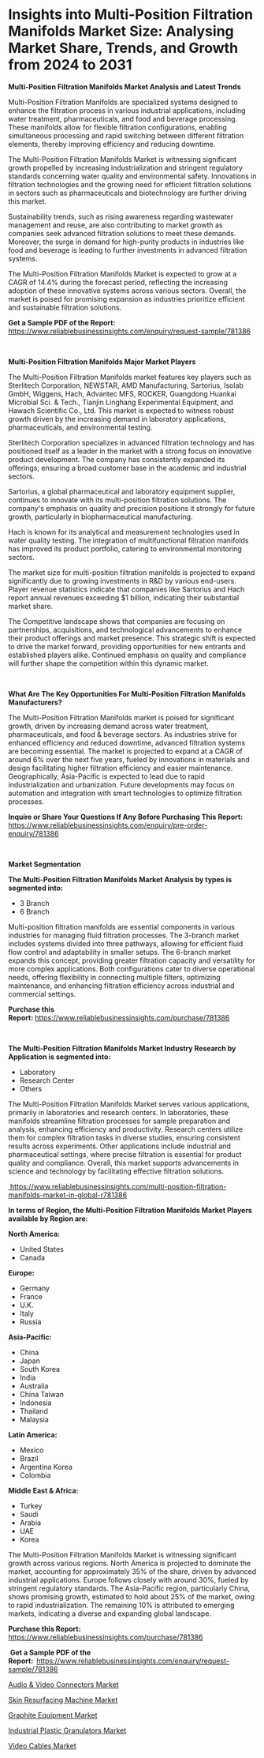 <p><h1>Insights into Multi-Position Filtration Manifolds Market Size: Analysing Market Share, Trends, and Growth from 2024 to 2031</h1></p><p><strong>Multi-Position Filtration Manifolds Market Analysis and Latest Trends</strong></p>
<p><p>Multi-Position Filtration Manifolds are specialized systems designed to enhance the filtration process in various industrial applications, including water treatment, pharmaceuticals, and food and beverage processing. These manifolds allow for flexible filtration configurations, enabling simultaneous processing and rapid switching between different filtration elements, thereby improving efficiency and reducing downtime.</p><p>The Multi-Position Filtration Manifolds Market is witnessing significant growth propelled by increasing industrialization and stringent regulatory standards concerning water quality and environmental safety. Innovations in filtration technologies and the growing need for efficient filtration solutions in sectors such as pharmaceuticals and biotechnology are further driving this market. </p><p>Sustainability trends, such as rising awareness regarding wastewater management and reuse, are also contributing to market growth as companies seek advanced filtration solutions to meet these demands. Moreover, the surge in demand for high-purity products in industries like food and beverage is leading to further investments in advanced filtration systems.</p><p>The Multi-Position Filtration Manifolds Market is expected to grow at a CAGR of 14.4% during the forecast period, reflecting the increasing adoption of these innovative systems across various sectors. Overall, the market is poised for promising expansion as industries prioritize efficient and sustainable filtration solutions.</p></p>
<p><strong>Get a Sample PDF of the Report:&nbsp;</strong> <a href="https://www.reliablebusinessinsights.com/enquiry/request-sample/781386?utm_campaign=1539&utm_medium=2&utm_source=Github&utm_content=ia&utm_term=15102024&utm_id=multi-position-filtration-manifolds">https://www.reliablebusinessinsights.com/enquiry/request-sample/781386</a></p>
<p>&nbsp;</p>
<p><strong>Multi-Position Filtration Manifolds Major Market Players</strong></p>
<p><p>The Multi-Position Filtration Manifolds market features key players such as Sterlitech Corporation, NEWSTAR, AMD Manufacturing, Sartorius, Isolab GmbH, Wiggens, Hach, Advantec MFS, ROCKER, Guangdong Huankai Microbial Sci. & Tech., Tianjin Linghang Experimental Equipment, and Hawach Scientific Co., Ltd. This market is expected to witness robust growth driven by the increasing demand in laboratory applications, pharmaceuticals, and environmental testing.</p><p>Sterlitech Corporation specializes in advanced filtration technology and has positioned itself as a leader in the market with a strong focus on innovative product development. The company has consistently expanded its offerings, ensuring a broad customer base in the academic and industrial sectors.</p><p>Sartorius, a global pharmaceutical and laboratory equipment supplier, continues to innovate with its multi-position filtration solutions. The company's emphasis on quality and precision positions it strongly for future growth, particularly in biopharmaceutical manufacturing.</p><p>Hach is known for its analytical and measurement technologies used in water quality testing. The integration of multifunctional filtration manifolds has improved its product portfolio, catering to environmental monitoring sectors.</p><p>The market size for multi-position filtration manifolds is projected to expand significantly due to growing investments in R&D by various end-users. Player revenue statistics indicate that companies like Sartorius and Hach report annual revenues exceeding $1 billion, indicating their substantial market share.</p><p>The Competitive landscape shows that companies are focusing on partnerships, acquisitions, and technological advancements to enhance their product offerings and market presence. This strategic shift is expected to drive the market forward, providing opportunities for new entrants and established players alike. Continued emphasis on quality and compliance will further shape the competition within this dynamic market.</p></p>
<p>&nbsp;</p>
<p><strong>What Are The Key Opportunities For Multi-Position Filtration Manifolds Manufacturers?</strong></p>
<p><p>The Multi-Position Filtration Manifolds market is poised for significant growth, driven by increasing demand across water treatment, pharmaceuticals, and food & beverage sectors. As industries strive for enhanced efficiency and reduced downtime, advanced filtration systems are becoming essential. The market is projected to expand at a CAGR of around 6% over the next five years, fueled by innovations in materials and design facilitating higher filtration efficiency and easier maintenance. Geographically, Asia-Pacific is expected to lead due to rapid industrialization and urbanization. Future developments may focus on automation and integration with smart technologies to optimize filtration processes.</p></p>
<p><strong>Inquire or Share Your Questions If Any Before Purchasing This Report:</strong> <a href="https://www.reliablebusinessinsights.com/enquiry/pre-order-enquiry/781386?utm_campaign=1539&utm_medium=2&utm_source=Github&utm_content=ia&utm_term=15102024&utm_id=multi-position-filtration-manifolds">https://www.reliablebusinessinsights.com/enquiry/pre-order-enquiry/781386</a></p>
<p>&nbsp;</p>
<p><strong>Market Segmentation</strong></p>
<p><strong>The Multi-Position Filtration Manifolds Market Analysis by types is segmented into:</strong></p>
<p><ul><li>3 Branch</li><li>6 Branch</li></ul></p>
<p><p>Multi-position filtration manifolds are essential components in various industries for managing fluid filtration processes. The 3-branch market includes systems divided into three pathways, allowing for efficient fluid flow control and adaptability in smaller setups. The 6-branch market expands this concept, providing greater filtration capacity and versatility for more complex applications. Both configurations cater to diverse operational needs, offering flexibility in connecting multiple filters, optimizing maintenance, and enhancing filtration efficiency across industrial and commercial settings.</p></p>
<p><strong>Purchase this Report:&nbsp;</strong><a href="https://www.reliablebusinessinsights.com/purchase/781386?utm_campaign=1539&utm_medium=2&utm_source=Github&utm_content=ia&utm_term=15102024&utm_id=multi-position-filtration-manifolds">https://www.reliablebusinessinsights.com/purchase/781386</a></p>
<p>&nbsp;</p>
<p><strong>The Multi-Position Filtration Manifolds Market Industry Research by Application is segmented into:</strong></p>
<p><ul><li>Laboratory</li><li>Research Center</li><li>Others</li></ul></p>
<p><p>The Multi-Position Filtration Manifolds Market serves various applications, primarily in laboratories and research centers. In laboratories, these manifolds streamline filtration processes for sample preparation and analysis, enhancing efficiency and productivity. Research centers utilize them for complex filtration tasks in diverse studies, ensuring consistent results across experiments. Other applications include industrial and pharmaceutical settings, where precise filtration is essential for product quality and compliance. Overall, this market supports advancements in science and technology by facilitating effective filtration solutions.</p></p>
<p><a href="https://www.reliablebusinessinsights.com/multi-position-filtration-manifolds-market-in-global-r781386?utm_campaign=1539&utm_medium=2&utm_source=Github&utm_content=ia&utm_term=15102024&utm_id=multi-position-filtration-manifolds">&nbsp;https://www.reliablebusinessinsights.com/multi-position-filtration-manifolds-market-in-global-r781386</a></p>
<p><strong>In terms of Region, the Multi-Position Filtration Manifolds Market Players available by Region are:</strong></p>
<p>
    <p> <strong> North America: </strong>
        <ul>
            <li>United States</li>
            <li>Canada</li>
        </ul>
        </p> 
    <p> <strong> Europe: </strong>
        <ul>
            <li>Germany</li>
            <li>France</li>
            <li>U.K.</li>
            <li>Italy</li>
            <li>Russia</li>
        </ul>
        </p> 
    <p> <strong> Asia-Pacific: </strong>
        <ul>
            <li>China</li>
            <li>Japan</li>
            <li>South Korea</li>
            <li>India</li>
            <li>Australia</li>
            <li>China Taiwan</li>
            <li>Indonesia</li>
            <li>Thailand</li>
            <li>Malaysia</li>
        </ul>
        </p> 
    <p> <strong> Latin America: </strong>
        <ul>
            <li>Mexico</li>
            <li>Brazil</li>
            <li>Argentina Korea</li>
            <li>Colombia</li>
        </ul>
        </p> 
    <p> <strong> Middle East & Africa: </strong>
        <ul>
            <li>Turkey</li>
            <li>Saudi</li>
            <li>Arabia</li>
            <li>UAE</li>
            <li>Korea</li>
        </ul>
    </p>
    </p>
<p><p>The Multi-Position Filtration Manifolds Market is witnessing significant growth across various regions. North America is projected to dominate the market, accounting for approximately 35% of the share, driven by advanced industrial applications. Europe follows closely with around 30%, fueled by stringent regulatory standards. The Asia-Pacific region, particularly China, shows promising growth, estimated to hold about 25% of the market, owing to rapid industrialization. The remaining 10% is attributed to emerging markets, indicating a diverse and expanding global landscape.</p></p>
<p><strong>Purchase this Report: </strong><a href="https://www.reliablebusinessinsights.com/purchase/781386?utm_campaign=1539&utm_medium=2&utm_source=Github&utm_content=ia&utm_term=15102024&utm_id=multi-position-filtration-manifolds">https://www.reliablebusinessinsights.com/purchase/781386</a></p>
<p>&nbsp;<strong>Get a Sample PDF of the Report:&nbsp;&nbsp;</strong><a href="https://www.reliablebusinessinsights.com/enquiry/request-sample/781386?utm_campaign=1539&utm_medium=2&utm_source=Github&utm_content=ia&utm_term=15102024&utm_id=multi-position-filtration-manifolds">https://www.reliablebusinessinsights.com/enquiry/request-sample/781386</a></p>
<p><strong></strong></p>
<p><p><a href="https://www.linkedin.com/pulse/audio-video-connectors-industry-resonance-127-amplification-wikwc?trk=public_post_embed_feed-article-content&utm_campaign=1539&utm_medium=2&utm_source=Github&utm_content=ia&utm_term=15102024&utm_id=multi-position-filtration-manifolds">Audio & Video Connectors Market</a></p><p><a href="https://github.com/SamiaHussain82/Market-Research-Report-List-1/blob/main/skin-resurfacing-machine-market.md?utm_campaign=1539&utm_medium=2&utm_source=Github&utm_content=ia&utm_term=15102024&utm_id=multi-position-filtration-manifolds">Skin Resurfacing Machine Market</a></p><p><a href="https://www.linkedin.com/pulse/graphite-equipment-market-research-report-exploring-size-revenue-l7fbf?utm_campaign=1539&utm_medium=2&utm_source=Github&utm_content=ia&utm_term=15102024&utm_id=multi-position-filtration-manifolds">Graphite Equipment Market</a></p><p><a href="https://www.linkedin.com/pulse/evolution-industrial-plastic-granulators-market-key-nwv0c?trk=public_post_embed_feed-article-content&utm_campaign=1539&utm_medium=2&utm_source=Github&utm_content=ia&utm_term=15102024&utm_id=multi-position-filtration-manifolds">Industrial Plastic Granulators Market</a></p><p><a href="https://www.linkedin.com/pulse/pioneering-growth-analyzing-global-video-cables-market-ruhac?trk=public_post_embed_feed-article-content&utm_campaign=1539&utm_medium=2&utm_source=Github&utm_content=ia&utm_term=15102024&utm_id=multi-position-filtration-manifolds">Video Cables Market</a></p></p>
